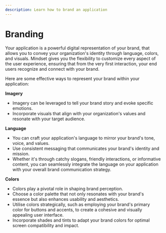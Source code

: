 ```yaml
---
description: Learn how to brand an application
---
```


# Branding

Your application is a powerful digital representation of your brand, that allows you to convey your organization's identity through language, colors, and visuals. Mindset gives you the flexibility to customize every aspect of the user experience, ensuring that from the very first interaction, your end users recognize and connect with your brand.

Here are some effective ways to represent your brand within your application:

**Imagery**&#x20;

* Imagery can be leveraged to tell your brand story and evoke specific emotions.&#x20;
* Incorporate visuals that align with your organization's values and resonate with your target audience.&#x20;

**Language** &#x20;

* You can craft your application's language to mirror your brand's tone, voice, and values.&#x20;
* Use consistent messaging that communicates your brand's identity and mission.&#x20;
* Whether it's through catchy slogans, friendly interactions, or informative content, you can seamlessly integrate the language on your application with your overall brand communication strategy.

**Colors**

* Colors play a pivotal role in shaping brand perception.&#x20;
* Choose a color palette that not only resonates with your brand's essence but also enhances usability and aesthetics.&#x20;
* Utilise colors strategically, such as employing your brand's primary color for buttons and accents, to create a cohesive and visually appealing user interface.
* Incorporate shades and tints to adapt your brand colors for optimal screen compatibility and impact.
